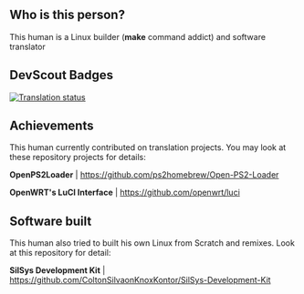 ## Who is this person?
This human is a Linux builder (**make** command addict) and software translator

## DevScout Badges
<a href="https://hosted.weblate.org/engage/openwrt/-/fil/">
<img src="https://hosted.weblate.org/widget/openwrt/-/fil/open-graph.png" alt="Translation status" />
</a>

## Achievements
This human currently contributed on translation projects. You may look at these repository projects for details:

**OpenPS2Loader** | https://github.com/ps2homebrew/Open-PS2-Loader

**OpenWRT's LuCI Interface** | https://github.com/openwrt/luci

## Software built
This human also tried to built his own Linux from Scratch and remixes. Look at this repository for detail:

**SilSys Development Kit** | https://github.com/ColtonSilvaonKnoxKontor/SilSys-Development-Kit
